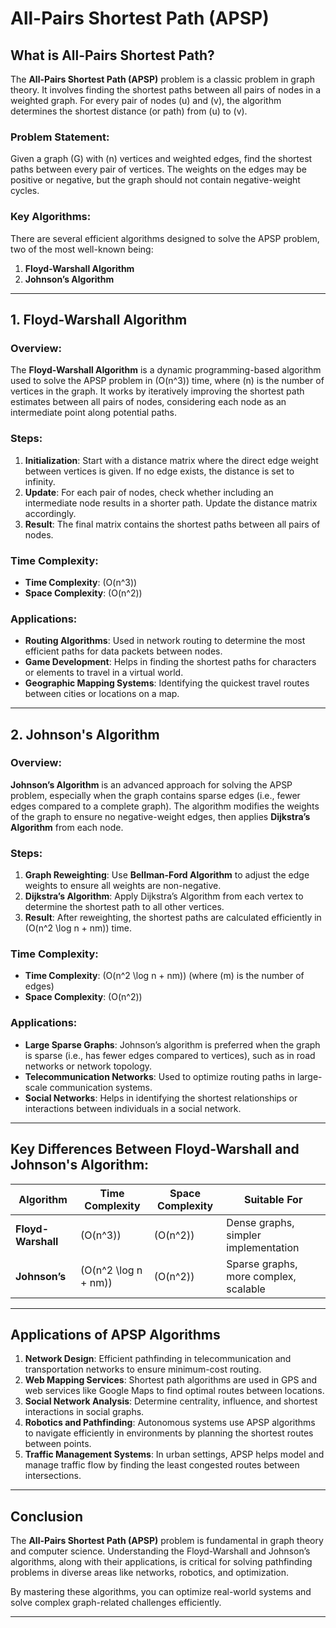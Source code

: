 # All-Pairs Shortest Path (APSP)

## What is All-Pairs Shortest Path?

The **All-Pairs Shortest Path (APSP)** problem is a classic problem in graph theory. It involves finding the shortest paths between all pairs of nodes in a weighted graph. For every pair of nodes \(u\) and \(v\), the algorithm determines the shortest distance (or path) from \(u\) to \(v\).

### Problem Statement:

Given a graph \(G\) with \(n\) vertices and weighted edges, find the shortest paths between every pair of vertices. The weights on the edges may be positive or negative, but the graph should not contain negative-weight cycles.

### Key Algorithms:

There are several efficient algorithms designed to solve the APSP problem, two of the most well-known being:

1. **Floyd-Warshall Algorithm**
2. **Johnson’s Algorithm**

---

## 1. Floyd-Warshall Algorithm

### Overview:

The **Floyd-Warshall Algorithm** is a dynamic programming-based algorithm used to solve the APSP problem in \(O(n^3)\) time, where \(n\) is the number of vertices in the graph. It works by iteratively improving the shortest path estimates between all pairs of nodes, considering each node as an intermediate point along potential paths.

### Steps:

1. **Initialization**: Start with a distance matrix where the direct edge weight between vertices is given. If no edge exists, the distance is set to infinity.
2. **Update**: For each pair of nodes, check whether including an intermediate node results in a shorter path. Update the distance matrix accordingly.
3. **Result**: The final matrix contains the shortest paths between all pairs of nodes.

### Time Complexity:

- **Time Complexity**: \(O(n^3)\)
- **Space Complexity**: \(O(n^2)\)

### Applications:

- **Routing Algorithms**: Used in network routing to determine the most efficient paths for data packets between nodes.
- **Game Development**: Helps in finding the shortest paths for characters or elements to travel in a virtual world.
- **Geographic Mapping Systems**: Identifying the quickest travel routes between cities or locations on a map.

---

## 2. Johnson's Algorithm

### Overview:

**Johnson’s Algorithm** is an advanced approach for solving the APSP problem, especially when the graph contains sparse edges (i.e., fewer edges compared to a complete graph). The algorithm modifies the weights of the graph to ensure no negative-weight edges, then applies **Dijkstra’s Algorithm** from each node.

### Steps:

1. **Graph Reweighting**: Use **Bellman-Ford Algorithm** to adjust the edge weights to ensure all weights are non-negative.
2. **Dijkstra’s Algorithm**: Apply Dijkstra’s Algorithm from each vertex to determine the shortest path to all other vertices.
3. **Result**: After reweighting, the shortest paths are calculated efficiently in \(O(n^2 \log n + nm)\) time.

### Time Complexity:

- **Time Complexity**: \(O(n^2 \log n + nm)\) (where \(m\) is the number of edges)
- **Space Complexity**: \(O(n^2)\)

### Applications:

- **Large Sparse Graphs**: Johnson’s algorithm is preferred when the graph is sparse (i.e., has fewer edges compared to vertices), such as in road networks or network topology.
- **Telecommunication Networks**: Used to optimize routing paths in large-scale communication systems.
- **Social Networks**: Helps in identifying the shortest relationships or interactions between individuals in a social network.

---

## Key Differences Between Floyd-Warshall and Johnson's Algorithm:

| Algorithm         | Time Complexity          | Space Complexity | Suitable For                          |
|-------------------|--------------------------|------------------|---------------------------------------|
| **Floyd-Warshall**| \(O(n^3)\)               | \(O(n^2)\)       | Dense graphs, simpler implementation  |
| **Johnson’s**     | \(O(n^2 \log n + nm)\)   | \(O(n^2)\)       | Sparse graphs, more complex, scalable |

---

## Applications of APSP Algorithms

1. **Network Design**: Efficient pathfinding in telecommunication and transportation networks to ensure minimum-cost routing.
2. **Web Mapping Services**: Shortest path algorithms are used in GPS and web services like Google Maps to find optimal routes between locations.
3. **Social Network Analysis**: Determine centrality, influence, and shortest interactions in social graphs.
4. **Robotics and Pathfinding**: Autonomous systems use APSP algorithms to navigate efficiently in environments by planning the shortest routes between points.
5. **Traffic Management Systems**: In urban settings, APSP helps model and manage traffic flow by finding the least congested routes between intersections.

---

## Conclusion

The **All-Pairs Shortest Path (APSP)** problem is fundamental in graph theory and computer science. Understanding the Floyd-Warshall and Johnson’s algorithms, along with their applications, is critical for solving pathfinding problems in diverse areas like networks, robotics, and optimization.

By mastering these algorithms, you can optimize real-world systems and solve complex graph-related challenges efficiently.

---
